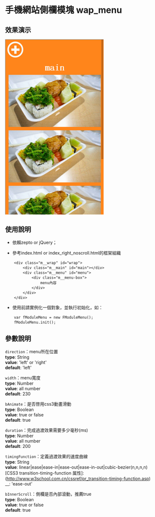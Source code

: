 手機網站側欄模塊 wap_menu
=============================

效果演示
-----------------------------
![menu_wap](https://github.com/xiaoyaojones/wap_menu/blob/master/demo.gif "menu_wap")

使用說明
-----------------------------
* 依賴zepto or jQuery；

* 參考index.html or index_right_noscroll.html的框架組織
```
	<div class="m__wrap" id="wrap">
		<div class="m__main" id="main"></div>
		<div class="m__menu" id="menu">
			<div class="m__menu-box">
				menu內容
			</div>
		</div>
	</div>
```

* 使用前請實例化一個對象，並執行初始化，如：
```
	var fModuleMenu = new FModuleMenu();
	fModuleMenu.init();
```

參數說明
-----------------------------
`direction`：menu所在位置<br/>
__type__: String<br/>
__value__: 'left' or 'right'<br/>
__default__: 'left'<br/>

`width`：menu寬度<br/>
__type__: Number<br/>
__value__: all number<br/>
__default__: 230<br/>

`bAnimate`：是否啓用css3動畫滑動<br/>
__type__: Boolean<br/>
__value__: true or false<br/>
__default__: true<br/>

`duration`：完成過渡效果需要多少毫秒(ms)<br/>
__type__: Number<br/>
__value__: all number<br/>
__default__: 200<br/>

`timingFunction`：定義過渡效果的速度曲線<br/>
__type__: String<br/>
__value__: linear|ease|ease-in|ease-out|ease-in-out|cubic-bezier(n,n,n,n)[CSS3 transition-timing-function 属性]:(http://www.w3school.com.cn/cssref/pr_transition-timing-function.asp)<br/>
__: 'ease-out'<br/>

`bInnerScroll`：側欄是否內部滾動，推薦true<br/>
__type__: Boolean<br/>
__value__: true or false<br/>
__default__: true